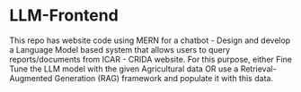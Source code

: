 # LLM-Frontend
This repo has website code using MERN for a chatbot - Design and develop a Language Model based system that allows users to query reports/documents from ICAR - CRIDA website. For this purpose, either Fine Tune the LLM model  with the given Agricultural data OR use a Retrieval-Augmented Generation (RAG) framework and populate it with this data.
